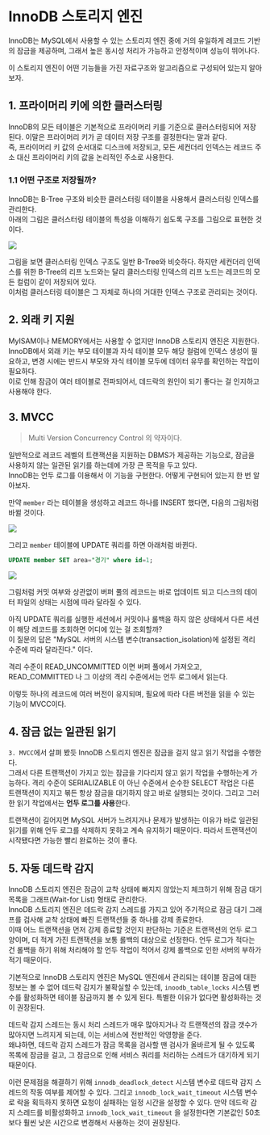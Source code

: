 # InnoDB 스토리지 엔진
InnoDB는 MySQL에서 사용할 수 있는 스토리지 엔진 중에 거의 유일하게 레코드 기반의 잠금을 제공하며, 그래서 높은 동시성 처리가 가능하고 안정적이며 성능이 뛰어나다.

이 스토리지 엔진이 어떤 기능들을 가진 자료구조와 알고리즘으로 구성되어 있는지 알아보자.

## 1. 프라이머리 키에 의한 클러스터링
InnoDB의 모든 테이블은 기본적으로 프라이머리 키를 기준으로 클러스터링되어 저장된다. 이말은 프라이머리 키가 곧 데이터 저장 구조를 결정한다는 말과 같다.  
즉, 프라이머리 키 값의 순서대로 디스크에 저장되고, 모든 세컨더리 인덱스는 레코드 주소 대신 프라이머리 키의 값을 논리적인 주소로 사용한다.

### 1.1 어떤 구조로 저장될까?
InnoDB는 B-Tree 구조와 비슷한 클러스터링 테이블을 사용해서 클러스터링 인덱스를 관리한다.  
아래의 그림은 클러스터링 테이블의 특성을 이해하기 쉽도록 구조를 그림으로 표현한 것이다.

<img src="https://github.com/jewoodev/blog_img/blob/main/mysql/InnoDB_%EC%8A%A4%ED%86%A0%EB%A6%AC%EC%A7%80_%EC%97%94%EC%A7%84/%ED%81%B4%EB%9F%AC%EC%8A%A4%ED%84%B0%EB%A7%81_%ED%85%8C%EC%9D%B4%EB%B8%94_%EA%B5%AC%EC%A1%B0.png?raw=true">

그림을 보면 클러스터링 인덱스 구조도 일반 B-Tree와 비슷하다. 하지만 세컨더리 인덱스를 위한 B-Tree의 리프 노드와는 달리 클러스터링 인덱스의 리프 노드는 레코드의 모든 컬럼이 같이 저장되어 있다.  
이처럼 클러스터링 테이블은 그 자체로 하나의 거대한 인덱스 구조로 관리되는 것이다.

## 2. 외래 키 지원
MyISAM이나 MEMORY에서는 사용할 수 없지만 InnoDB 스토리지 엔진은 지원한다.  
InnoDB에서 외래 키는 부모 테이블과 자식 테이블 모두 해당 컬럼에 인덱스 생성이 필요하고, 변경 시에는 반드시 부모와 자식 테이블 모두에 데이터 유무를 확인하는 작업이 필요하다.  
이로 인해 잠금이 여러 테이블로 전파되어서, 데드락의 원인이 되기 좋다는 걸 인지하고 사용해야 한다. 

## 3. MVCC
> Multi Version Concurrency Control 의 약자이다.

일반적으로 레코드 레벨의 트랜잭션을 지원하는 DBMS가 제공하는 기능으로, 잠금을 사용하지 않는 일관된 읽기를 하는데에 가장 큰 목적을 두고 있다.  
InnoDB는 언두 로그를 이용해서 이 기능을 구현한다. 어떻게 구현되어 있는지 한 번 알아보자. 

만약 `member` 라는 테이블을 생성하고 레코드 하나를 INSERT 했다면, 다음의 그림처럼 바뀔 것이다.

<img src="https://github.com/jewoodev/blog_img/blob/main/mysql/InnoDB_%EC%8A%A4%ED%86%A0%EB%A6%AC%EC%A7%80_%EC%97%94%EC%A7%84/mvcc1.png?raw=true">

그리고 `member` 테이블에 UPDATE 쿼리를 하면 아래처럼 바뀐다. 

```sql
UPDATE member SET area="경기" where id=1;
```

<img src="https://github.com/jewoodev/blog_img/blob/main/mysql/InnoDB_%EC%8A%A4%ED%86%A0%EB%A6%AC%EC%A7%80_%EC%97%94%EC%A7%84/mvcc2.png?raw=true">

그림처럼 커밋 여부와 상관없이 버퍼 풀의 레코드는 바로 업데이트 되고 디스크의 데이터 파일의 상태는 시점에 따라 달라질 수 있다. 

아직 UPDATE 쿼리를 실행한 세션에서 커밋이나 롤백을 하지 않은 상태에서 다른 세션이 해당 레코드를 조회하면 어디에 있는 걸 조회할까?  
이 질문의 답은 "MySQL 서버의 시스템 변수(transaction_isolation)에 설정된 격리 수준에 따라 달라진다." 이다.

격리 수준이 READ_UNCOMMITTED 이면 버퍼 풀에서 가져오고, READ_COMMITTED 나 그 이상의 격리 수준에서는 언두 로그에서 읽는다. 

이렇듯 하나의 레코드에 여러 버전이 유지되며, 필요에 따라 다른 버전을 읽을 수 있는 기능이 MVCC이다.

## 4. 잠금 없는 일관된 읽기
`3. MVCC`에서 살펴 봤듯 InnoDB 스토리지 엔진은 잠금을 걸지 않고 읽기 작업을 수행한다.  
그래서 다른 트랜잭션이 가지고 있는 잠금을 기다리지 않고 읽기 작업을 수행하는게 가능하다. 격리 수준이 SERIALIZABLE 이 아닌 수준에서 순수한 SELECT 작업은 다른 트랜잭션이 지지고 볶든 항상 잠금을 대기하지 않고 바로 실행되는 것이다. 그리고 그러한 읽기 작업에서는 **언두 로그를 사용**한다.

트랜잭션이 길어지면 MySQL 서버가 느려지거나 문제가 발생하는 이유가 바로 일관된 읽기를 위해 언두 로그를 삭제하지 못하고 계속 유지하기 때문이다. 따라서 트랜잭션이 시작됐다면 가능한 빨리 완료하는 것이 좋다.

## 5. 자동 데드락 감지
InnoDB 스토리지 엔진은 잠금이 교착 상태에 빠지지 않았는지 체크하기 위해 잠금 대기 목록을 그래프(Wait-for List) 형태로 관리한다.  
InnoDB 스토리지 엔진은 데드락 감지 스레드를 가지고 있어 주기적으로 잠금 대기 그래프를 검사해 교착 상태에 빠진 트랜잭션들 중 하나를 강제 종료한다.  
이때 어느 트랜잭션을 먼저 강제 종료할 것인지 판단하는 기준은 트랜잭션의 언두 로그 양이며, 더 적게 가진 트랜잭션을 보통 롤백의 대상으로 선정한다. 
언두 로그가 적다는 건 롤백을 하기 위해 처리해야 할 언두 작업이 적어서 강제 롤백으로 인한 서버의 부하가 적기 때문이다.

기본적으로 InnoDB 스토리지 엔진은 MySQL 엔진에서 관리되는 테이블 잠금에 대한 정보는 볼 수 없어 데드락 감지가 불확실할 수 있는데, `inoodb_table_locks` 시스템 변수를 활성화하면 테이블 잠금까지 볼 수 있게 된다. 특별한 이유가 없다면 활성화하는 것이 권장된다.

데드락 감지 스레드는 동시 처리 스레드가 매우 많아지거나 각 트랜잭션의 잠금 갯수가 많아지면 느려지게 되는데, 이는 서비스에 전반적인 악영향을 준다.  
왜냐하면, 데드락 감지 스레드가 잠금 목록을 검사할 땐 검사가 올바르게 될 수 있도록 목록에 잠금을 걸고, 그 잠금으로 인해 서비스 쿼리를 처리하는 스레드가 대기하게 되기 때문이다.

이런 문제점을 해결하기 위해 `innodb_deadlock_detect` 시스템 변수로 데드락 감지 스레드의 작동 여부를 제어할 수 있다. 그리고 `innodb_lock_wait_timeout` 시스템 변수로 락을 획득하지 못하면 요청이 실패하는 일정 시간을 설정할 수 있다. 만약 데드락 감지 스레드를 비활성화하고 `innodb_lock_wait_timeout` 을 설정한다면 기본값인 50초보다 훨씬 낮은 시간으로 변경해서 사용하는 것이 권장된다.


